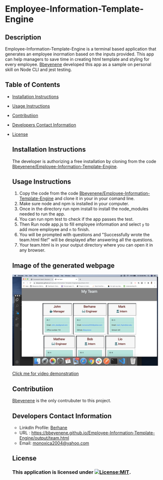 # Employee-Information-Template-Engine
   ## Description
   Employee-Information-Template-Engine is a terminal based application that generates an employee inormation based on the inputs provided. This app can help managers to save time in creating html template and styling for every employee. [Bbeyenene](https://github.com/Bbeyenene) developed this app as a sample on personal skill on Node CLI and jest testing. 
   ## Table of Contents
   * [Installation Instructions](#installation-instructions)
   
   * [Usage Instructions](#usage-instructions)
   
   * [Contributiion](#Contributiion)
   
   * [Developers Contact Information](#Developers-Contact-Information)
     
* [License](#license)

   ## Installation Instructions
   The developer is authorizing a free installation by cloning from the code [Bbeyenene/Employee-Information-Template-Engine](https://github.com/Bbeyenene/Employee-Information-Template-Engine).
   ## Usage Instructions
   1. Copy the code from the code [Bbeyenene/Employee-Information-Template-Engine](https://github.com/Bbeyenene/Employee-Information-Template-Engine) and clone it in your in your comand line.
   2. Make sure node and npm is installed in your computer.
   3. Once in the directory run npm install to install the node_modules needed to run the app.
   4. You can run npm test to check if the app passes the test.
   4. Then Run node app.js to fill employee information and select `y` to add more employee and `n` to finish.
   5. You will be prompted with questions and  "Successfully wrote the team.html file!" will be desplayed after answering all the questions.
   7. Your team.html  is in your output directory where you can open it in any browser.
   
   ## Image of the generated webpage
   ![Team html](Images/team-html.png)

  [Click me for video demonstration](https://drive.google.com/file/d/1u4gZPA9n1w6ACgvVr6Pze1uFuoJqein8/view?usp=sharing)

   ## Contributiion
   [Bbeyenene](https://github.com/Bbeyenene) is the only contrubuter to this project.
   
   ## Developers Contact Information
    * LinkdIn Profile: [Berhane](https://www.linkedin.com/in/berhane-beyene/)
    * URL : https://bbeyenene.github.io/Employee-Information-Template-Engine/output/team.html
    * Email: monoxica2004@yahoo.com
   ## License
    ### This application is licensed under [![License:MIT](https://img.shields.io/badge/License-MIT-yellow.svg)](https://opensource.org/licenses/MIT).
  
